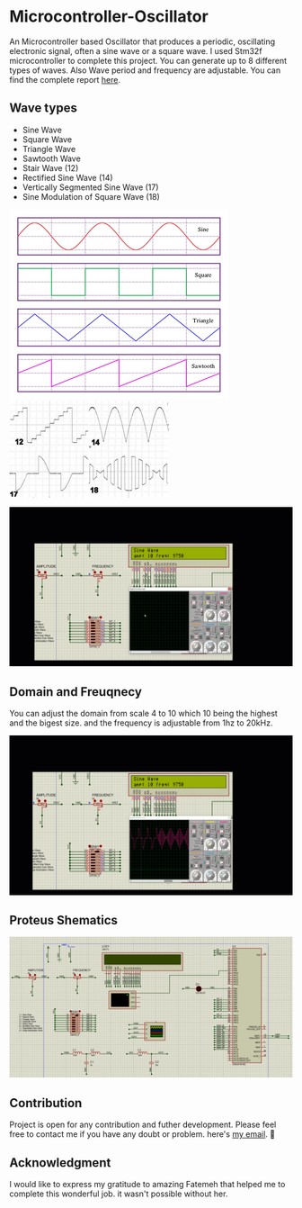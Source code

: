 # Microcontroller-Oscillator
An Microcontroller based Oscillator that produces a periodic, oscillating electronic signal, often a sine wave or a square wave. I used Stm32f microcontroller to complete this project. You can generate up to 8 different types of waves. Also Wave period and frequency are adjustable. You can find the complete report [here](https://github.com/mehditeymorian/Microcontroller-Oscillator/blob/master/Assets/report.pdf).

## Wave types
- Sine Wave
- Square Wave
- Triangle Wave
- Sawtooth Wave
- Stair Wave (12)
- Rectified Sine Wave (14)
- Vertically Segmented Sine Wave (17)
- Sine Modulation of Square Wave (18)

![](https://github.com/mehditeymorian/Microcontroller-Oscillator/blob/master/Assets/waves-1.png)
![](https://github.com/mehditeymorian/Microcontroller-Oscillator/blob/master/Assets/waves-2.png)

![Wave presentations](https://github.com/mehditeymorian/Microcontroller-Oscillator/blob/master/Assets/wave-types.gif)

## Domain and Freuqnecy
You can adjust the domain from scale 4 to 10 which 10 being the highest and the bigest size. and the frequency is adjustable from 1hz to 20kHz.

![Wave adjustment](https://github.com/mehditeymorian/Microcontroller-Oscillator/blob/master/Assets/wave-properties.gif)

## Proteus Shematics
![](https://github.com/mehditeymorian/Microcontroller-Oscillator/blob/master/Assets/schematic.png)

## Contribution
Project is open for any contribution and futher development. Please feel free to contact me if you have any doubt or problem. here's [my email](mailto:mehditeymorian322@gmail.com). 🍻

## Acknowledgment
I would like to express my gratitude to amazing Fatemeh that helped me to complete this wonderful job. it wasn't possible without her.

